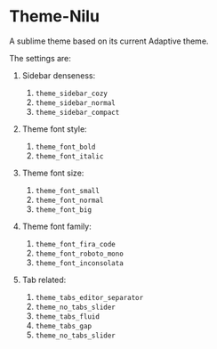 # Theme-Nilu
A sublime theme based on its current Adaptive theme.

The settings are:

1. Sidebar denseness:
    1. `theme_sidebar_cozy`
    2. `theme_sidebar_normal`
    3. `theme_sidebar_compact`

2. Theme font style:
    1. `theme_font_bold`
    2. `theme_font_italic`

3. Theme font size:
    1. `theme_font_small`
    2. `theme_font_normal`
    3. `theme_font_big`

4. Theme font family:
    1. `theme_font_fira_code`
    2. `theme_font_roboto_mono`
    3. `theme_font_inconsolata`

5. Tab related:
    1. `theme_tabs_editor_separator`
    2. `theme_no_tabs_slider`
    3. `theme_tabs_fluid`
    4. `theme_tabs_gap`
    5. `theme_no_tabs_slider`
